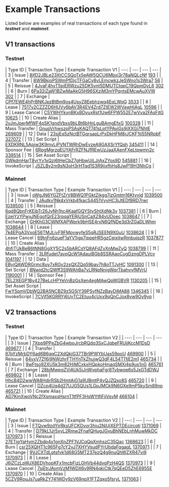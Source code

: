 # Example Transactions

Listed below are examples of real transactions of each type found in _**testnet**_ and _**mainnet**_.

## V1 transactions

### Testnet

| Type ID | Transaction Type | Example Transaction V1
| ---: | --- | --- | --- |
| 3 | Issue | [8jfD2JBLe23XtCCSQoTx5eAW5QCU6Mbxi3r78aNQLcNf](https://testnode1.wavesnodes.com/transactions/info/8jfD2JBLe23XtCCSQoTx5eAW5QCU6Mbxi3r78aNQLcNf) [193](https://testnode1.wavesnodes.com/blocks/at/193) |
| 4 | Transfer | [8W9BkioPSWmPfDjcTFGaCy8vLEmcwkzJeSWno1s3Wra7](https://testnode1.wavesnodes.com/transactions/info/8W9BkioPSWmPfDjcTFGaCy8vLEmcwkzJeSWno1s3Wra7) [56](https://testnode1.wavesnodes.com/blocks/at/56) |
| 5 | Reissue | [4JvaF4hyT5pjERWzu25DK5vnt5DMUTCtqpC19QpmDvL6](https://testnode1.wavesnodes.com/transactions/info/4JvaF4hyT5pjERWzu25DK5vnt5DMUTCtqpC19QpmDvL6) [302](https://testnode1.wavesnodes.com/blocks/at/302) |
| 6 | Burn | [6Pa32iZaW1BZwMaAkG5H96SXziM3mYPqntsEMcwAuXVW](https://testnode1.wavesnodes.com/transactions/info/6Pa32iZaW1BZwMaAkG5H96SXziM3mYPqntsEMcwAuXVW) [302](https://testnode1.wavesnodes.com/blocks/at/302) |
| 7 | Exchange | [CPf7EWE4hPrBNKJpzBtBm9os4UsyZ8Eebhzwq4EqLWqG](https://testnode1.wavesnodes.com/transactions/info/CPf7EWE4hPrBNKJpzBtBm9os4UsyZ8Eebhzwq4EqLWqG) [3533](https://testnode1.wavesnodes.com/blocks/at/3533) |
| 8 | Lease | [7517y2CZZZD6HUVy6bAV3R4EV4Zrd7ZtEW2WVawHiAgL](https://testnode1.wavesnodes.com/transactions/info/7517y2CZZZD6HUVy6bAV3R4EV4Zrd7ZtEW2WVawHiAgL) [10596](https://testnode1.wavesnodes.com/blocks/at/10596) |
| 9 | Lease Cancel | [C5YWHYkynBKxBDyuxRst1Uw6FPW552E7wVya2FAsFjtG](https://testnode1.wavesnodes.com/transactions/info/C5YWHYkynBKxBDyuxRst1Uw6FPW552E7wVya2FAsFjtG) [10625](https://testnode1.wavesnodes.com/blocks/at/10625) |
| 10 | Create Alias | [2yJmJperMfWF4pSK1gndVbxs9bLBt6bHnLguBAmgEfxG](https://testnode1.wavesnodes.com/transactions/info/2yJmJperMfWF4pSK1gndVbxs9bLBt6bHnLguBAmgEfxG) [100328](https://testnode1.wavesnodes.com/blocks/at/100328) |
| 11 | Mass Transfer | [GnupVrhwszpPSAsKAQT741sLptYPAviGs9iXXGj7NhtE](https://testnode1.wavesnodes.com/transactions/info/GnupVrhwszpPSAsKAQT741sLptYPAviGs9iXXGj7NhtE) [269609](https://testnode1.wavesnodes.com/blocks/at/269609) |
| 12 | Data | [23sjEq5zNctBTGqrsapLrPxDkHFM8rJCKF1ti55NRpbF](https://testnode1.wavesnodes.com/transactions/info/23sjEq5zNctBTGqrsapLrPxDkHFM8rJCKF1ti55NRpbF) [327072](https://testnode1.wavesnodes.com/blocks/at/327072) |
| 13 | Set Script | [EXDKRNL5Apiw3K9mvLjPVNTWRhDwEvzeA9GAXSrYfQsh](https://testnode1.wavesnodes.com/transactions/info/EXDKRNL5Apiw3K9mvLjPVNTWRhDwEvzeA9GAXSrYfQsh) [345411](https://testnode1.wavesnodes.com/blocks/at/345411) |
| 14 | Sponsor Fee | [6RpgMgrzqEUYAFrRZFNJfREwUzJaaXAenFXeLtpwmn2c](https://testnode1.wavesnodes.com/transactions/info/6RpgMgrzqEUYAFrRZFNJfREwUzJaaXAenFXeLtpwmn2c) [339514](https://testnode1.wavesnodes.com/blocks/at/339514) |
| 15 | Set Asset Script | [GWkdmHarT8vrYv1xQzj6tHeCbZ7gHbwUjLJrAxZYos9D](https://testnode1.wavesnodes.com/transactions/info/GWkdmHarT8vrYv1xQzj6tHeCbZ7gHbwUjLJrAxZYos9D) [545881](https://testnode1.wavesnodes.com/blocks/at/545881) |
| 16 | InvokeScript | [J5ZLBy2m9sN3oH3rHTqd1S3R9iixfhHs8JwP19H3NhCg](https://wavesexplorer.com/testnet/tx/J5ZLBy2m9sN3oH3rHTqd1S3R9iixfhHs8JwP19H3NhCg) |

### Mainnet

| Type ID | Transaction Type | Example Transaction V1 |
| ---: | --- | --- | --- |
| 3 | Issue | [oWgJN6YGZFtZrV8BWQ1PGktZikgg7jzGmtm16Ktyvjd](https://nodes.wavesnodes.com/transactions/info/oWgJN6YGZFtZrV8BWQ1PGktZikgg7jzGmtm16Ktyvjd) [1039500](https://nodes.wavesnodes.com/blocks/at/1039500) |
| 4 | Transfer | [JAutkv1Nk4xVrkb4fkacS4451VvyHC3iJtEDfBRD7rwr](https://nodes.wavesnodes.com/transactions/info/JAutkv1Nk4xVrkb4fkacS4451VvyHC3iJtEDfBRD7rwr) [1039500](https://nodes.wavesnodes.com/blocks/at/1039500) |
| 5 | Reissue | [6qd8QbnFrKEibTr26JyNh1hc4KaafGQYStyShtXdNk3v](https://nodes.wavesnodes.com/transactions/info/6qd8QbnFrKEibTr26JyNh1hc4KaafGQYStyShtXdNk3v) [1037381](https://nodes.wavesnodes.com/blocks/at/1037381) |
| 6 | Burn | [EzeiYzYPwyJNEgofQrE23rpqaYERjUSnCaXZ84vUDoec](https://nodes.wavesnodes.com/transactions/info/EzeiYzYPwyJNEgofQrE23rpqaYERjUSnCaXZ84vUDoec) [1038647](https://nodes.wavesnodes.com/blocks/at/1038647) |
| 7 | Exchange | [GHKhG3CWNfXAPWprk9bHSE4rxN6QfNDe3d3rZGaDLWhm](https://nodes.wavesnodes.com/transactions/info/GHKhG3CWNfXAPWprk9bHSE4rxN6QfNDe3d3rZGaDLWhm) [1038644](https://nodes.wavesnodes.com/blocks/at/1038644) |
| 8 | Lease | [7k4EPgA3VxoE56TMJLjvF9FMpywyfeS5qRJSEEN9XGuU](https://nodes.wavesnodes.com/transactions/info/7k4EPgA3VxoE56TMJLjvF9FMpywyfeS5qRJSEEN9XGuU) [1038624](https://nodes.wavesnodes.com/blocks/at/1038624) |
| 9 | Lease Cancel | [69tnFn6zueF1aYV1igp7jppeHR5gzCeixitwRmbujqzR](https://nodes.wavesnodes.com/transactions/info/69tnFn6zueF1aYV1igp7jppeHR5gzCeixitwRmbujqzR) [1037877](https://nodes.wavesnodes.com/blocks/at/1037877) |
| 10 | Create Alias | [4hfjTUkBeB6tNN8GgXY5C2s5bARCsYQ8AFdZyXnMwZyQ](https://nodes.wavesnodes.com/transactions/info/4hfjTUkBeB6tNN8GgXY5C2s5bARCsYQ8AFdZyXnMwZyQ) [1038799](https://nodes.wavesnodes.com/blocks/at/1038799) |
| 11 | Mass Transfer | [3LRfudet7avpQcW1AdauiBGb8SSRAaoCugDzngDPLVcv](https://nodes.wavesnodes.com/transactions/info/3LRfudet7avpQcW1AdauiBGb8SSRAaoCugDzngDPLVcv) [1041197](https://nodes.wavesnodes.com/blocks/at/1041197) |
| 12 | Data | [EByjQAWDRGrmc8uy7xRGy2zsQXZQq59bav7h8oTTJyHC](https://nodes.wavesnodes.com/transactions/info/EByjQAWDRGrmc8uy7xRGy2zsQXZQq59bav7h8oTTJyHC) [1091300](https://nodes.wavesnodes.com/blocks/at/1091300) |
| 13 | Set Script | [8Nwjd2tcQWff3S9WAhBa7vLRNpNnigWqrTbahvyfMVrU](https://nodes.wavesnodes.com/transactions/info/8Nwjd2tcQWff3S9WAhBa7vLRNpNnigWqrTbahvyfMVrU) [1190001](https://nodes.wavesnodes.com/blocks/at/1190001) |
| 14 | Sponsor Fee | [7EL2XEGP1By427BeLcHPYeVnBzGsXen4egMAwQpWGBVR](http://nodes.wavesnodes.com/transactions/info/7EL2XEGP1By427BeLcHPYeVnBzGsXen4egMAwQpWGBVR) [1130205](https://nodes.wavesnodes.com/blocks/at/1130205) |
| 15 | Set Asset Script | [FwYSpmVDbWQ2BA5NCBZ9z5GSjY39PSyfNZzBayDiMA88](http://nodes.wavesnodes.com/transactions/info/FwYSpmVDbWQ2BA5NCBZ9z5GSjY39PSyfNZzBayDiMA88) [1346345](https://nodes.wavesnodes.com/blocks/at/1346345) |
| 16 | InvokeScript | [7CVjf5KGRRYj6UyTC2Etuu4cUxx9qQnCJox8vw9Gy9yq](https://wavesexplorer.com/tx/7CVjf5KGRRYj6UyTC2Etuu4cUxx9qQnCJox8vw9Gy9yq) |

## V2 transactions

### Testnet

| Type ID | Transaction Type | Example Transaction V2 |
| ---: | --- | --- | --- |
| 3 | Issue | [7Xpp9PPeZbG4wboJrcbRQdq3SxCJqbeFRUjjKccM1DsD](https://testnode1.wavesnodes.com/transactions/info/7Xpp9PPeZbG4wboJrcbRQdq3SxCJqbeFRUjjKccM1DsD) [469677](https://testnode1.wavesnodes.com/blocks/at/469677) |
| 4 | Transfer | [87pYzMrbDY6ad6B6qqC2XdQkiG37TBr9PWYbUas59poU](https://testnode1.wavesnodes.com/transactions/info/87pYzMrbDY6ad6B6qqC2XdQkiG37TBr9PWYbUas59poU) [469900](https://testnode1.wavesnodes.com/blocks/at/469900) |
| 5 | Reissue | [64yxV7Zf6i9NWzhrFTHYnTkZhujwQ3dF4L54T11jE2m1](https://testnode1.wavesnodes.com/transactions/info/64yxV7Zf6i9NWzhrFTHYnTkZhujwQ3dF4L54T11jE2m1) [465734](https://testnode1.wavesnodes.com/blocks/at/465734) |
| 6 | Burn | [9wFtso92XU5k3m82HiMCxkxHQpkoHmaqSMXj4p9us1nG](https://testnode1.wavesnodes.com/transactions/info/9wFtso92XU5k3m82HiMCxkxHQpkoHmaqSMXj4p9us1nG) [465761](https://testnode1.wavesnodes.com/blocks/at/465761) |
| 7 | Exchange | [28biMwpgZVjAUk5iJnWvphaFgr8Tybwqe6s5JxGTdDWJ](https://testnode1.wavesnodes.com/transactions/info/28biMwpgZVjAUk5iJnWvphaFgr8Tybwqe6s5JxGTdDWJ) [469802](https://testnode1.wavesnodes.com/blocks/at/469802) |
| 8 | Lease | [HhcB4D2wwWA8HdjrRSb2HmtAiG1a9UBmtP4yQJZQxo8S](https://testnode1.wavesnodes.com/transactions/info/HhcB4D2wwWA8HdjrRSb2HmtAiG1a9UBmtP4yQJZQxo8S) [465720](https://testnode1.wavesnodes.com/blocks/at/465720) |
| 9 | Lease Cancel | [DZcp4Uq4d27UJG5QUs1LGpJMCk9N6GXe9mP5kySm89np](https://testnode1.wavesnodes.com/transactions/info/DZcp4Uq4d27UJG5QUs1LGpJMCk9N6GXe9mP5kySm89np) [465721](https://testnode1.wavesnodes.com/blocks/at/465721) |
| 10 | Create Alias | [AD7KmXwoVNc2fXsmaxsHsrnT1tfPF3HsWYtfjFijVsvM](https://testnode1.wavesnodes.com/transactions/info/AD7KmXwoVNc2fXsmaxsHsrnT1tfPF3HsWYtfjFijVsvM) [466104](https://testnode1.wavesnodes.com/blocks/at/466104) |

### Mainnet

| Type ID | Transaction Type | Example Transaction V2 |
| ---: | --- | --- | --- |
| 3 | Issue | [FTQvw9zdYirRksUFCKDvor3hiu2NiUjXEPTDEcircqti](https://nodes.wavesnodes.com/transactions/info/FTQvw9zdYirRksUFCKDvor3hiu2NiUjXEPTDEcircqti) [1371069](https://nodes.wavesnodes.com/blocks/at/1371069) |
| 4 | Transfer | [D79kL1Jr5xyL2Rmw2FnafQHugJGvuBhNEbLnhMuwMkDC](https://nodes.wavesnodes.com/transactions/info/D79kL1Jr5xyL2Rmw2FnafQHugJGvuBhNEbLnhMuwMkDC) [1370973](https://nodes.wavesnodes.com/blocks/at/1370973) |
| 5 | Reissue | [27ETigYaHym2Zbdp4x1gnXnZPF1VJCqQpXmhszC35Qac](https://nodes.wavesnodes.com/transactions/info/27ETigYaHym2Zbdp4x1gnXnZPF1VJCqQpXmhszC35Qac) [1368623](https://nodes.wavesnodes.com/blocks/at/1368623) |
| 6 | Burn | [csr25XQHT1c965Fg7cY2vJ7XHYVsudPYrUbdaFqgaqL](https://nodes.wavesnodes.com/transactions/info/csr25XQHT1c965Fg7cY2vJ7XHYVsudPYrUbdaFqgaqL) [1370971](https://nodes.wavesnodes.com/blocks/at/1370971) |
| 7 | Exchange | [9VJCXTdLqtsfvk1d68G5MT237ezQ4g9nuQhWZXR47vi9](https://nodes.wavesnodes.com/transactions/info/9VJCXTdLqtsfvk1d68G5MT237ezQ4g9nuQhWZXR47vi9) [1370973](https://nodes.wavesnodes.com/blocks/at/1370973) |
| 8 | Lease | [J6jZCzLpWJX8EDVhopKFx1mcbFizLGHVb44dvqPzH4QS](https://nodes.wavesnodes.com/transactions/info/J6jZCzLpWJX8EDVhopKFx1mcbFizLGHVb44dvqPzH4QS) [1370973](https://nodes.wavesnodes.com/blocks/at/1370973) |
| 9 | Lease Cancel | [7siEtrJAvmVzM1WDX6v9RN4qkiCtk7qQEeD5ZhE6955E](https://nodes.wavesnodes.com/transactions/info/7siEtrJAvmVzM1WDX6v9RN4qkiCtk7qQEeD5ZhE6955E) [1370970](https://nodes.wavesnodes.com/blocks/at/1370970) |
| 10 | Create Alias | [5CZV9RouJs7uaRkZY741WDy9zV69npX1FTZqxo5fsryL](https://nodes.wavesnodes.com/transactions/info/5CZV9RouJs7uaRkZY741WDy9zV69npX1FTZqxo5fsryL) [1371063](https://nodes.wavesnodes.com/blocks/at/1371063) |
